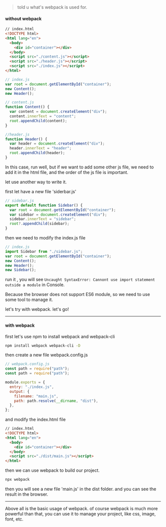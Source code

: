 > told u what's webpack is used for.

#### without webpack

```html
// index.html
<!DOCTYPE html>
<html lang="en">
  <body>
    <div id="container"></div>
  </body>
  <script src="./content.js"></script>
  <script src="./header.js"></script>
  <script src="./index.js"></script>
</html>
```

```js
// index.js
var root = document.getElementById("container");
new Content();
new Header();
```

```js
// content.js
function Content() {
  var content = document.createElement("div");
  content.innerText = "content";
  root.appendChild(content);
}
```

```js
//header.js
function Header() {
  var header = document.createElement("div");
  header.innerText = "header";
  root.appendChild(header);
}
```

In this case, run well, but if we want to add some other js file, we need to add it in the html file, and the order of the js file is important.

let use another way to write it.

first let have a new file 'siderbar.js'

```js
// sidebar.js
export default function Sidebar() {
  var root = document.getElementById("container");
  var sidebar = document.createElement("div");
  sidebar.innerText = "sidebar";
  root?.appendChild(sidebar);
}
```

then we need to modify the index.js file

```js
// index.js
import Sidebar from "./sidebar.js";
var root = document.getElementById("container");
new Content();
new Header();
new Sidebar();
```

run it , you will see `Uncaught SyntaxError: Cannont use import statement outside a module` in Console.

Because the browser does not support ES6 module, so we need to use some tool to manage it.

let's try with webpack. let's go!

---

#### with webpack

first let's use npm to install webpack and webpack-cli

```bash
npm install webpack webpack-cli -D
```

then create a new file webpack.config.js

```js
// webpack.config.js
const path = require("path");
const path = require("path");

module.exports = {
  entry: "./index.js",
  output: {
    filename: "main.js",
    path: path.resolve(__dirname, "dist"),
  },
};
```

and modify the index.html file

```html
// index.html
<!DOCTYPE html>
<html lang="en">
  <body>
    <div id="container"></div>
  </body>
  <script src="./dist/main.js"></script>
</html>
```

then we can use webpack to build our project.

```bash
npx webpack
```

then you will see a new file 'main.js' in the dist folder.
and you can see the result in the browser.

---

Above all is the basic usage of webpack.
of course webpack is much more powerful than that, you can use it to manage your project, like css, image, font, etc.
